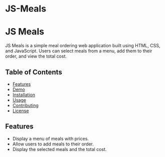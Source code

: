 # JS-Meals
# JS Meals

JS Meals is a simple meal ordering web application built using HTML, CSS, and JavaScript. Users can select meals from a menu, add them to their order, and view the total cost.

## Table of Contents

- [Features](#features)
- [Demo](#demo)
- [Installation](#installation)
- [Usage](#usage)
- [Contributing](#contributing)
- [License](#license)

## Features

- Display a menu of meals with prices.
- Allow users to add meals to their order.
- Display the selected meals and the total cost.
